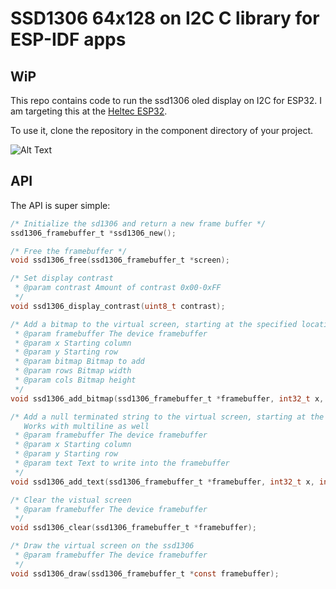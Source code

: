 # SSD1306 64x128 on I2C C library for ESP-IDF apps

## WiP

This repo contains code to run the ssd1306 oled display on I2C for ESP32.
I am targeting this at the [Heltec ESP32](https://heltec.org/project/wifi-kit-32/).

To use it, clone the repository in the component directory of your project.

![Alt Text](doc/ssd1306-demo.gif)

## API
The API is super simple:

```C
/* Initialize the sd1306 and return a new frame buffer */
ssd1306_framebuffer_t *ssd1306_new();

/* Free the framebuffer */
void ssd1306_free(ssd1306_framebuffer_t *screen);

/* Set display contrast
 * @param contrast Amount of contrast 0x00-0xFF 
 */
void ssd1306_display_contrast(uint8_t contrast);

/* Add a bitmap to the virtual screen, starting at the specified location 
 * @param framebuffer The device framebuffer
 * @param x Starting column
 * @param y Starting row
 * @param bitmap Bitmap to add
 * @param rows Bitmap width
 * @param cols Bitmap height 
 */
void ssd1306_add_bitmap(ssd1306_framebuffer_t *framebuffer, int32_t x, int32_t y, uint8_t *const bitmap, uint16_t rows, uint16_t cols);

/* Add a null terminated string to the virtual screen, starting at the specified location.
   Works with multiline as well 
 * @param framebuffer The device framebuffer
 * @param x Starting column
 * @param y Starting row
 * @param text Text to write into the framebuffer
 */
void ssd1306_add_text(ssd1306_framebuffer_t *framebuffer, int32_t x, int32_t y, char *const text);

/* Clear the vistual screen 
 * @param framebuffer The device framebuffer
 */
void ssd1306_clear(ssd1306_framebuffer_t *framebuffer);

/* Draw the virtual screen on the ssd1306
 * @param framebuffer The device framebuffer
 */
void ssd1306_draw(ssd1306_framebuffer_t *const framebuffer);
```
